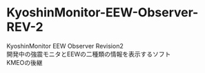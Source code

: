 # KyoshinMonitor-EEW-Observer-REV-2
KyoshinMonitor EEW Observer Revision2<br>
開発中の強震モニタとEEWの二種類の情報を表示するソフト<br>
KMEOの後継<br>
